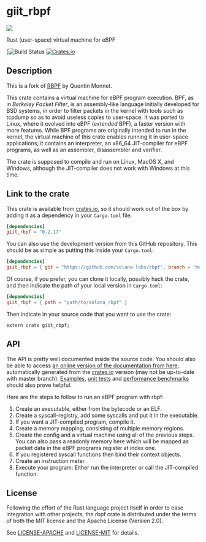 # giit_rbpf

![](misc/rbpf_256.png)

Rust (user-space) virtual machine for eBPF
<!--he

[![Build Status](https://travis-ci.com/solana-labs/rbpf.svg?branch=main)](https://travis-ci.com/solana-labs/rbpf)
[![Crates.io](https://img.shields.io/crates/v/solana_rbpf.svg)](https://crates.io/crates/solana_rbpf)

[![Build Status](https://github.com/mohdtayyab/rbpf.svg?branch=main)](https://github.com/mohdtayyab/rbpf)--->
[![Build Status](https://github.com/mohdtayyab/rbpf/actions/workflows/rust.yml/badge.svg?branch=main)
[![Crates.io](https://img.shields.io/crates/v/giit_rbpf.svg)](https://crates.io/crates/giit_rbpf)
## Description
<!-- Hello Mohd tayyab--->

This is a fork of [RBPF](https://github.com/qmonnet/rbpf) by Quentin Monnet.

This crate contains a virtual machine for eBPF program execution. BPF, as in
_Berkeley Packet Filter_, is an assembly-like language initially developed for
BSD systems, in order to filter packets in the kernel with tools such as
tcpdump so as to avoid useless copies to user-space. It was ported to Linux,
where it evolved into eBPF (_extended_ BPF), a faster version with more
features. While BPF programs are originally intended to run in the kernel, the
virtual machine of this crate enables running it in user-space applications;
it contains an interpreter, an x86_64 JIT-compiler for eBPF programs, as well as
an assembler, disassembler and verifier.

The crate is supposed to compile and run on Linux, MacOS X, and Windows,
although the JIT-compiler does not work with Windows at this time.

## Link to the crate

This crate is available from [crates.io](https://crates.io/crates/solana_rbpf),
so it should work out of the box by adding it as a dependency in your
`Cargo.toml` file:

```toml
[dependencies]
giit_rbpf = "0.2.17"
```

You can also use the development version from this GitHub repository. This
should be as simple as putting this inside your `Cargo.toml`:

```toml
[dependencies]
giit_rbpf = { git = "https://github.com/solana-labs/rbpf", branch = "main" }
```

Of course, if you prefer, you can clone it locally, possibly hack the crate,
and then indicate the path of your local version in `Cargo.toml`:

```toml
[dependencies]
giit_rbpf = { path = "path/to/solana_rbpf" }
```

Then indicate in your source code that you want to use the crate:

```rust,ignore
extern crate giit_rbpf;
```

## API

The API is pretty well documented inside the source code. You should also be
able to access [an online version of the documentation from
here](https://docs.rs/solana_rbpf/), automatically generated from the
[crates.io](https://crates.io/crates/solana_rbpf)
version (may not be up-to-date with master branch).
[Examples](examples), [unit tests](tests) and [performance benchmarks](benches)
should also prove helpful.

Here are the steps to follow to run an eBPF program with rbpf:

1. Create an executable, either from the bytecode or an ELF.
2. Create a syscall-registry, add some syscalls and put it in the executable.
3. If you want a JIT-compiled program, compile it.
4. Create a memory mapping, consisting of multiple memory regions.
5. Create the config and a virtual machine using all of the previous steps.
   You can also pass a readonly memory here which will be mapped as packet data
   in the eBPF programs register at index one.
6. If you registered syscall functions then bind their context objects.
7. Create an instruction meter.
8. Execute your program: Either run the interpreter or call the JIT-compiled
   function.

## License

Following the effort of the Rust language project itself in order to ease
integration with other projects, the rbpf crate is distributed under the terms
of both the MIT license and the Apache License (Version 2.0).

See [LICENSE-APACHE](LICENSE-APACHE) and [LICENSE-MIT](LICENSE-MIT) for details.
